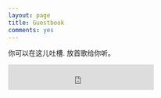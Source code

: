 ```yaml
---
layout: page
title: Guestbook
comments: yes
---
```


你可以在这儿吐槽. 放首歌给你听。

<iframe frameborder="no" border="0" marginwidth="0" marginheight="0" width=298 height=52 src="http://music.163.com/outchain/player?type=2&id=29535690&auto=1&height=32"></iframe>
